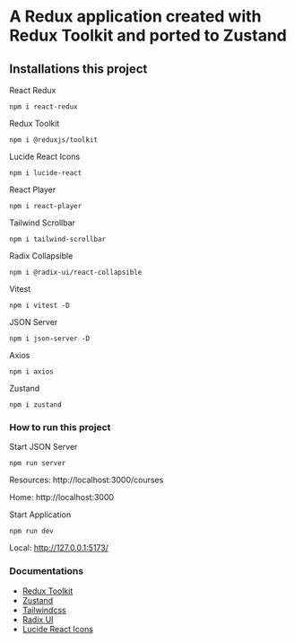 # A Redux application created with Redux Toolkit and ported to Zustand

## Installations this project

React Redux
```
npm i react-redux
```

Redux Toolkit
```
npm i @reduxjs/toolkit
```

Lucide React Icons
```
npm i lucide-react
```

React Player
```
npm i react-player
```

Tailwind Scrollbar
```
npm i tailwind-scrollbar
```

Radix Collapsible
```
npm i @radix-ui/react-collapsible
```

Vitest
```
npm i vitest -D
```

JSON Server
```
npm i json-server -D
```

Axios 
```
npm i axios
```

Zustand
```
npm i zustand
```

### How to run this project
Start JSON Server
```
npm run server
```
Resources: 
http://localhost:3000/courses

Home: 
http://localhost:3000

Start Application
```
npm run dev
```
Local:   http://127.0.0.1:5173/

### Documentations

- [Redux Toolkit](https://redux-toolkit.js.org/introduction/getting-started)
- [Zustand](https://docs.pmnd.rs/zustand/getting-started/introduction)
- [Tailwindcss](https://tailwindcss.com/docs)
- [Radix UI](https://www.radix-ui.com/docs)
- [Lucide React Icons](https://lucide.dev/)